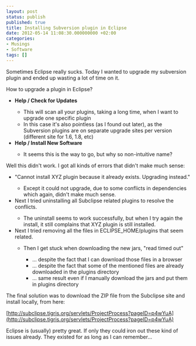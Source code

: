 ```yaml
---
layout: post
status: publish
published: true
title: Installing Subversion plugin in Eclipse
date: 2012-05-14 11:08:30.000000000 +02:00
categories:
- Musings
- Software
tags: []
---
```

Sometimes Eclipse really sucks. Today I wanted to upgrade my subversion plugin and ended up wasting a lot of time on it.

How to upgrade a plugin in Eclipse?
<ul>
	<li><strong>Help / Check for Updates</strong></li>
<ul>
	<li>This will scan all your plugins, taking a long time, when I want to upgrade one specific plugin</li>
	<li>In this case it's also pointless (as I found out later), as the Subversion plugins are on separate upgrade sites per version (different site for 1.6, 1.8, etc)</li>
</ul>
	<li><strong>Help / Install New Software</strong></li>
<ul>
	<li>It seems this is the way to go, but why so non-intuitive name?</li>
</ul>
</ul>
Well this didn't work. I got all kinds of errors that didn't make much sense:
<ul>
	<li>"Cannot install XYZ plugin because it already exists. Upgrading instead."</li>
<ul>
	<li>Except it could not upgrade, due to some conflicts in dependencies which again, didn't make much sense.</li>
</ul>
	<li>Next I tried uninstalling all Subclipse related plugins to resolve the conflicts.</li>
<ul>
	<li>The uninstall seems to work successfully, but when I try again the install, it still complains that XYZ plugin is still installed.</li>
</ul>
	<li>Next I tried removing all the files in ECLIPSE_HOME/plugins that seem related.</li>
<ul>
	<li>Then I get stuck when downloading the new jars, "read timed out"</li>
<ul>
	<li>... despite the fact that I can download those files in a browser</li>
	<li>... despite the fact that some of the mentioned files are already downloaded in the plugins directory</li>
	<li>... same result even if I manually download the jars and put them in plugins directory</li>
</ul>
</ul>
</ul>
The final solution was to download the ZIP file from the Subclipse site and install locally, from here:

[http://subclipse.tigris.org/servlets/ProjectProcess?pageID=p4wYuA](http://subclipse.tigris.org/servlets/ProjectProcess?pageID=p4wYuA)

Eclipse is (usually) pretty great. If only they could iron out these kind of issues already. They existed for as long as I can remember...
